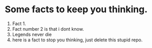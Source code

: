 # Some facts to keep you thinking.

1) Fact 1.
2) Fact number 2 is that i dont know.
3) Legends never die
4) here is a fact to stop you thinking, just delete this stupid repo.

